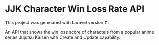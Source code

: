 # JJK Character Win Loss Rate API

This project was generated with Laravel version 11.

An API that shows the win loss score of characters from a popular anime series Jujutsu Kaisen with Create and Update capability.
